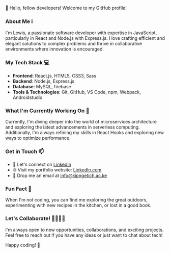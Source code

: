 👋 Hello, fellow developers! Welcome to my GitHub profile!

### About Me ℹ️
I'm Lewis, a passionate software developer with expertise in JavaScript, particularly in React and Node.js with Express.js. I love crafting efficient and elegant solutions to complex problems and thrive in collaborative environments where innovation is encouraged.

### My Tech Stack 💻
- **Frontend**: React.js, HTML5, CSS3, Sass
- **Backend**: Node.js, Express.js
- **Database**: MySQL, firebase
- **Tools & Technologies**: Git, GitHub, VS Code, npm, Webpack, Androidstudio

### What I'm Currently Working On 🚀
Currently, I'm diving deeper into the world of microservices architecture and exploring the latest advancements in serverless computing. Additionally, I'm always refining my skills in React Hooks and exploring new ways to optimize performance.

### Get in Touch 📫
- 💼 Let's connect on [LinkedIn](https://www.linkedin.com/in/lewis-k-89bbba294?utm_source=share&utm_campaign=share_via&utm_content=profile&utm_medium=android_app)
- 🌐 Visit my portfolio website: [LinkedIn.com](https://www.linkedin.com/in/lewis-k-89bbba294?utm_source=share&utm_campaign=share_via&utm_content=profile&utm_medium=android_app)
- 📧 Drop me an email at [info@kipngetich.ac.ke](mailto:fixedzone365@example.com)
<!-- - 🐦 Follow me on Twitter: [@YourTwitterHandle](https://twitter.com/YourTwitterHandle) -->

### Fun Fact 🎉
When I'm not coding, you can find me exploring the great outdoors, experimenting with new recipes in the kitchen, or lost in a good book.

### Let's Collaborate! 👩‍💻👨‍💻
I'm always open to new opportunities, collaborations, and exciting projects. Feel free to reach out if you have any ideas or just want to chat about tech!

Happy coding! 🚀
